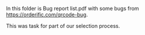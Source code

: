 In this folder is Bug report list.pdf with some bugs from https://orderific.com/qrcode-bug.

This was task for part of our selection process.
